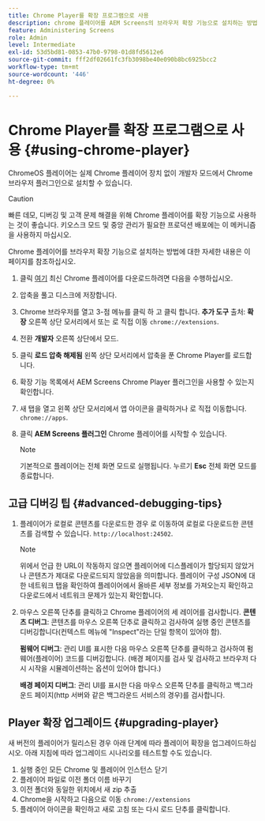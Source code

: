 ```yaml
---
title: Chrome Player를 확장 프로그램으로 사용
description: chrome 플레이어를 AEM Screens의 브라우저 확장 기능으로 설치하는 방법에 대해 알아봅니다.
feature: Administering Screens
role: Admin
level: Intermediate
exl-id: 53d5bd81-0853-47b0-9798-01d8fd5612e6
source-git-commit: fff2df02661fc3fb3098be40e090b8bc6925bcc2
workflow-type: tm+mt
source-wordcount: '446'
ht-degree: 0%

---
```


# Chrome Player를 확장 프로그램으로 사용 {#using-chrome-player}

ChromeOS 플레이어는 실제 Chrome 플레이어 장치 없이 개발자 모드에서 Chrome 브라우저 플러그인으로 설치할 수 있습니다.

>[!CAUTION]
>
> 빠른 데모, 디버깅 및 고객 문제 해결을 위해 Chrome 플레이어를 확장 기능으로 사용하는 것이 좋습니다. 키오스크 모드 및 중앙 관리가 필요한 프로덕션 배포에는 이 메커니즘을 사용하지 마십시오.

Chrome 플레이어를 브라우저 확장 기능으로 설치하는 방법에 대한 자세한 내용은 이 페이지를 참조하십시오.

1. 클릭 [여기](https://download.macromedia.com/screens/) 최신 Chrome 플레이어를 다운로드하려면 다음을 수행하십시오.

1. 압축을 풀고 디스크에 저장합니다.

1. Chrome 브라우저를 열고 3-점 메뉴를 클릭 하 고 클릭 합니다. **추가 도구** 출처: **확장** 오른쪽 상단 모서리에서 또는 로 직접 이동 `chrome://extensions`.

1. 전환 **개발자** 오른쪽 상단에서 모드.

1. 클릭 **로드 압축 해제됨** 왼쪽 상단 모서리에서 압축을 푼 Chrome Player를 로드합니다.

1. 확장 기능 목록에서 AEM Screens Chrome Player 플러그인을 사용할 수 있는지 확인합니다.

1. 새 탭을 열고 왼쪽 상단 모서리에서 앱 아이콘을 클릭하거나 로 직접 이동합니다. `chrome://apps`.

1. 클릭 **AEM Screens 플러그인** Chrome 플레이어를 시작할 수 있습니다.

   >[!NOTE]
   >
   > 기본적으로 플레이어는 전체 화면 모드로 실행됩니다. 누르기 **Esc** 전체 화면 모드를 종료합니다.


## 고급 디버깅 팁 {#advanced-debugging-tips}

1. 플레이어가 로컬로 콘텐츠를 다운로드한 경우 로 이동하여 로컬로 다운로드한 콘텐츠를 검색할 수 있습니다. `http://localhost:24502`.

   >[!NOTE]
   >
   > 위에서 언급 한 URL이 작동하지 않으면 플레이어에 디스플레이가 할당되지 않았거나 콘텐츠가 제대로 다운로드되지 않았음을 의미합니다. 플레이어 구성 JSON에 대한 네트워크 탭을 확인하여 플레이어에서 올바른 세부 정보를 가져오는지 확인하고 다운로드에서 네트워크 문제가 있는지 확인합니다.

1. 마우스 오른쪽 단추를 클릭하고 Chrome 플레이어의 세 레이어를 검사합니다.
   **콘텐츠 디버그**: 콘텐츠를 마우스 오른쪽 단추로 클릭하고 검사하여 실행 중인 콘텐츠를 디버깅합니다(컨텍스트 메뉴에 &quot;Inspect&quot;라는 단일 항목이 있어야 함).

   **펌웨어 디버그**: 관리 UI를 표시한 다음 마우스 오른쪽 단추를 클릭하고 검사하여 펌웨어(플레이어) 코드를 디버깅합니다. (배경 페이지를 검사 및 검사하고 브라우저 다시 시작을 시뮬레이션하는 옵션이 있어야 합니다.)

   **배경 페이지 디버그**: 관리 UI를 표시한 다음 마우스 오른쪽 단추를 클릭하고 백그라운드 페이지(http 서버와 같은 백그라운드 서비스의 경우)를 검사합니다.

## Player 확장 업그레이드 {#upgrading-player}

새 버전의 플레이어가 릴리스된 경우 아래 단계에 따라 플레이어 확장을 업그레이드하십시오. 아래 지침에 따라 업그레이드 시나리오를 테스트할 수도 있습니다.

1. 실행 중인 모든 Chrome 및 플레이어 인스턴스 닫기
1. 플레이어 파일로 이전 폴더 이름 바꾸기
1. 이전 폴더와 동일한 위치에서 새 zip 추출
1. Chrome을 시작하고 다음으로 이동 `chrome://extensions`
1. 플레이어 아이콘을 확인하고 새로 고침 또는 다시 로드 단추를 클릭합니다.
